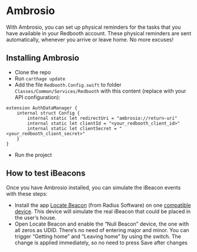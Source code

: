 # Ambrosio 
With Ambrosio, you can set up physical reminders for the tasks that you have available in your Redbooth account. These physical reminders are sent automatically, whenever you arrive or leave home. No more excuses!

## Installing Ambrosio

- Clone the repo
- Run `carthage update`
- Add the file `Redbooth.Config.swift` to folder `Classes/Common/Services/Redbooth` with this content (replace with your API configuration):
```
extension AuthDataManager {
    internal struct Config {
        internal static let redirectUri = "ambrosio://return-uri"
        internal static let clientId = "<your_redbooth_client_id>"
        internal static let clientSecret = "<your_redbooth_client_secret>"
    }
}
```
- Run the project

## How to test iBeacons

Once you have Ambrosio installed, you can simulate the iBeacon events with these steps:

- Install the app [Locate Beacon](https://itunes.apple.com/es/app/locate-beacon/id738709014?mt=8) (from Radius Software) on one [compatible device](https://en.wikipedia.org/wiki/IBeacon#Compatible_devices). This device will simulate the real iBeacon that could be placed in the user’s house.
- Open Locate Beacon and enable the “Null Beacon” device, the one with all zeros as UDID. There’s no need of entering major and minor. You can trigger “Getting home” and “Leaving home” by using the switch. The change is applied immediately, so no need to press Save after changes

